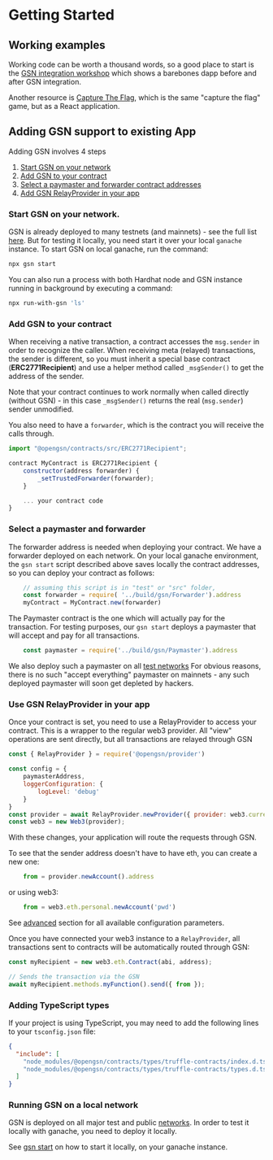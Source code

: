 # Getting Started

## Working examples <a id="working_example"></a>

Working code can be worth a thousand words, so a good place to start is the
[GSN integration workshop](https://github.com/opengsn/workshop) which shows a
barebones dapp before and after GSN integration.

Another resource is [Capture The Flag](https://github.com/opengsn/ctf-react), 
which is the same "capture the flag" game, but as a React application.

## Adding GSN support to existing App

Adding GSN involves 4 steps

1. [Start GSN on your network](#start-gsn)
2. [Add GSN to your contract](#add-to-contract)
3. [Select a paymaster and forwarder contract addresses](#select-paymaster)
4. [Add GSN RelayProvider in your app](#add-provider)


### Start GSN on your network. <a id='start-gsn'></a>

GSN is already deployed to many testnets (and mainnets) - see the full list [here](/networks).
But for testing it locally, you need start it over your local `ganache` instance.
To start GSN on local ganache, run the command:
```bash
npx gsn start
```

You can also run a process with both Hardhat node and GSN instance running in background by executing a command:
```bash
npx run-with-gsn 'ls'
```

### Add GSN to your contract <a id='add-to-contract'></a>
When receiving a native transaction, a contract accesses the `msg.sender` in order to recognize the caller.
When receiving meta (relayed) transactions, the sender is different, so you must inherit
a special base contract (**ERC2771Recipient**) and use a helper method called `_msgSender()` to get the
address of the sender.

Note that your contract continues to work normally when called directly (without GSN) - in this case `_msgSender()` 
returns the real (`msg.sender`) sender unmodified.

You also need to have a `forwarder`, which is the contract you will receive the calls through.

```javascript
import "@opengsn/contracts/src/ERC2771Recipient";

contract MyContract is ERC2771Recipient {
    constructor(address forwarder) {
        _setTrustedForwarder(forwarder);
    }

    ... your contract code
}
```

### Select a paymaster and forwarder <a id="select-paymaster"></a>

The forwarder address is needed when deploying your contract. We have a forwarder deployed on each network.
On your local ganache environment, the `gsn start` script described above saves locally the contract
addresses, so you can deploy your contract as follows:

```javascript
    // assuming this script is in "test" or "src" folder, 
    const forwarder = require( '../build/gsn/Forwarder').address
    myContract = MyContract.new(forwarder)
```

The Paymaster contract is the one which will actually pay for the transaction.
For testing purposes, our `gsn start` deploys a paymaster that will accept and pay for all transactions.

```javascript
    const paymaster = require('../build/gsn/Paymaster').address
```

We also deploy such a paymaster on all [test networks](/networks.md)
For obvious reasons, there is no such "accept everything" paymaster on mainnets - any such deployed paymaster will soon get depleted by hackers.

### Use GSN RelayProvider in your app <a id="add-provider"></a>

Once your contract is set, you need to use a RelayProvider to access your contract. This is a wrapper to the regular web3 provider. All "view" operations are sent directly, but all transactions
are relayed through GSN

```javascript
const { RelayProvider } = require('@opengsn/provider')

const config = { 
    paymasterAddress,
    loggerConfiguration: {
        logLevel: 'debug'
    }
}
const provider = await RelayProvider.newProvider({ provider: web3.currentProvider, config }).init()
const web3 = new Web3(provider);
```

With these changes, your application will route the requests through GSN.

To see that the sender address doesn't have to have eth, you can create a new one:
```js
    from = provider.newAccount().address
```
or using web3:
```js
    from = web3.eth.personal.newAccount('pwd')
```

See [advanced](advanced.md) section for all available configuration parameters. 

Once you have connected your web3 instance to a `RelayProvider`, all transactions sent to contracts will be automatically routed through GSN:

```javascript
const myRecipient = new web3.eth.Contract(abi, address);

// Sends the transaction via the GSN
await myRecipient.methods.myFunction().send({ from });
```


### Adding TypeScript types

If your project is using TypeScript, you may need to add the following lines to your `tsconfig.json` file:

```json
{
  "include": [
    "node_modules/@opengsn/contracts/types/truffle-contracts/index.d.ts",
    "node_modules/@opengsn/contracts/types/truffle-contracts/types.d.ts"
  ]
}

```

### Running GSN on a local network

GSN is deployed on all major test and public [networks](/networks.md). 
In order to test it locally with ganache, you need to deploy it locally.

See [gsn start](gsn-helpers.md#start) on how to start it locally, on your ganache instance.
